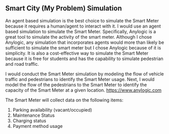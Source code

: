 ## Smart City (My Problem) Simulation


An agent based simulation is the best choice to simulate the Smart Meter because it requires a human/agent to interact with it. I would use an agent based simulation to simulate the Smart Meter. Specifically, Anylogic is a great tool to simulate the activity of the smart meter. Although I chose Anylogic, any simulation that incorporates agents would more than likely be sufficient to simulate the smart meter but I chose Anylogic because of it is simplicity. It is also a cost-effective way to simulate the Smart Meter because it is free for students and has the capability to simulate pedestrian and road traffic. 

I would conduct the Smart Meter simulation by modeling the flow of vehicle traffic and pedestrians to identify the Smart Meter usage. Next, I would model the flow of the pedestrians to the Smart Meter to identify the capacity of the Smart Meter at a given location.
https://www.anylogic.com


The Smart Meter will collect data on the following items:
1.	Parking availability (vacant/occupied)
2.	Maintenance Status
3.	Charging status
4.	Payment method usage









